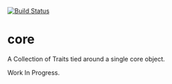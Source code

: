 [![Build Status](https://travis-ci.org/mcneely/core.svg?branch=master)](https://travis-ci.org/mcneely/core)
# core
A Collection of Traits tied around a single core object.

Work In Progress.
